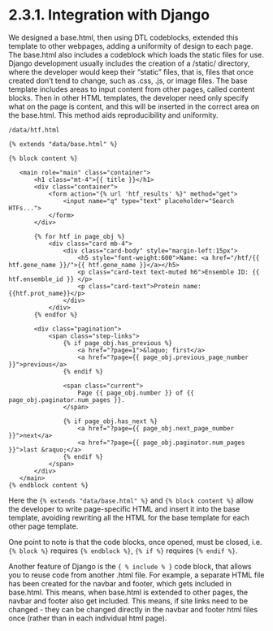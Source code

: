 # 2.3.1. Integration with Django

We designed a base.html, then using DTL codeblocks, extended this template to other webpages, adding a uniformity of design to each page. The base.html also includes a codeblock which loads the static files for use. Django development usually includes the creation of a /static/ directory, where the developer would keep their “static” files, that is, files that once created don’t tend to change, such as .css, .js, or image files. 
The base template includes areas to input content from other pages, called content blocks. Then in other HTML templates, the developer need only specify what on the page is content, and this will be inserted in the correct area on the base.html. 
This method aids reproducibility and uniformity.
```
/data/htf.html

{% extends "data/base.html" %}

{% block content %}

   <main role="main" class="container">
       <h1 class="mt-4">{{ title }}</h1>
       <div class="container">
           <form action="{% url 'htf_results' %}" method="get">
               <input name="q" type="text" placeholder="Search HTFs...">
           </form>
       </div>

       {% for htf in page_obj %}
           <div class="card mb-4">
               <div class="card-body" style="margin-left:15px">
                   <h5 style="font-weight:600">Name: <a href="/htf/{{ htf.gene_name }}/">{{ htf.gene_name }}</a></h5>
                   <p class="card-text text-muted h6">Ensemble ID: {{ htf.ensemble_id }} </p>
                   <p class="card-text">Protein name: {{htf.prot_name}}</p>
               </div>
           </div>
       {% endfor %}

       <div class="pagination">
           <span class="step-links">
               {% if page_obj.has_previous %}
                   <a href="?page=1">&laquo; first</a>
                   <a href="?page={{ page_obj.previous_page_number }}">previous</a>
               {% endif %}

               <span class="current">
                   Page {{ page_obj.number }} of {{ page_obj.paginator.num_pages }}.
               </span>

               {% if page_obj.has_next %}
                   <a href="?page={{ page_obj.next_page_number }}">next</a>
                   <a href="?page={{ page_obj.paginator.num_pages }}">last &raquo;</a>
               {% endif %}
           </span>
       </div>
   </main>
{% endblock content %}
```

Here the `{% extends "data/base.html" %}` and `{% block content %}` allow the developer to write page-specific HTML and insert it into the base template, 
avoiding rewriting all the HTML for the base template for each other page template. 
  
One point to note is that the code blocks, once opened, must be closed, i.e. `{% block %}` requires `{% endblock %}`, `{% if %}` requires `{% endif %}`.

Another feature of Django is the `{ % include % }` code block, that allows you to reuse code from another .html file. For example, a separate HTML file has been created for the navbar and footer, which gets included in base.html. This means, when base.html is extended to other pages, the navbar and footer also get included. This means, if site links need to be changed - they can be changed directly in the navbar and footer html files once (rather than in each individual html page).

